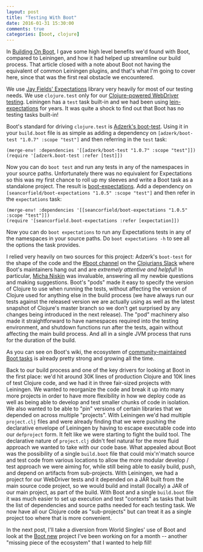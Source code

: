 ```yaml
---
layout: post
title: "Testing With Boot"
date: 2016-01-31 15:30:00
comments: true
categories: [boot, clojure]
---
```

In [Building On Boot](http://seancorfield.github.io/blog/2016/01/30/building-on-boot/), I gave some high level benefits we'd found with Boot, compared to Leiningen, and how it had helped up streamline our build process. That article closed with a note about Boot not having the equivalent of common Leiningen plugins, and that's what I'm going to cover here, since that was the first real obstacle we encountered.<!-- more -->

We use [Jay Fields' Expectations](http://jayfields.com/expectations/) library very heavily for most of our testing needs. We use `clojure.test` only for our [Clojure-powered WebDriver testing](https://github.com/semperos/clj-webdriver). Leiningen has a `test` task built-in and we had been using [lein-expectations](https://github.com/gar3thjon3s/lein-expectations) for years. It was quite a shock to find out that Boot has no testing tasks built-in!

Boot's standard for driving `clojure.test` is [Adzerk's boot-test](https://github.com/adzerk-oss/boot-test). Using it in your `build.boot` file is as simple as adding a dependency on `[adzerk/boot-test "1.0.7" :scope "test"]` and then referring in the `test` task:

    (merge-env! :dependencies '[[adzerk/boot-test "1.0.7" :scope "test"]])
    (require '[adzerk.boot-test :refer [test]])

Now you can do `boot test` and run any tests in any of the namespaces in your source paths. Unfortunately there was no equivalent for Expectations so this was my first chance to roll up my sleeves and write a Boot task as a standalone project. The result is [boot-expectations](https://github.com/seancorfield/boot-expectations). Add a dependency on `[seancorfield/boot-expectations "1.0.5" :scope "test"]` and then refer in the `expectations` task:

    (merge-env! :dependencies '[[seancorfield/boot-expectations "1.0.5" :scope "test"]])
    (require '[seancorfield.boot-expectations :refer [expectation]])

Now you can do `boot expectations` to run any Expectations tests in any of the namespaces in your source paths. Do `boot expectations -h` to see all the options the task provides.

I relied very heavily on two sources for this project: Adzerk's `boot-test` for the shape of the code and the [#boot channel](https://clojurians.slack.com/messages/boot/) on the [Clojurians Slack](http://clojurians.net) where Boot's maintainers hang out and are _extremely attentive and helpful_! In particular, [Micha Niskin](https://github.com/micha) was invaluable, answering all my newbie questions and making suggestions. Boot's "pods" made it easy to specify the version of Clojure to use when running the tests, without affecting the version of Clojure used for anything else in the build process (we have always run our tests against the released version we are actually using as well as the latest snapshot of Clojure's master branch so we don't get surprised by any changes being introduced in the next release). The "pod" machinery also made it straightforward to have namespaces required into the testing environment, and shutdown functions run after the tests, again without affecting the main build process. And all in a single JVM process that runs for the duration of the build.

As you can see on Boot's wiki, the ecosystem of [community-maintained Boot tasks](https://github.com/boot-clj/boot/wiki/Community-Tasks) is already pretty strong and growing all the time.

Back to our build process and one of the key drivers for looking at Boot in the first place: we'd hit around 30K lines of production Clojure and 10K lines of test Clojure code, and we had it in three fair-sized projects with Leiningen. We wanted to reorganize the code and break it up into many more projects in order to have more flexibility in how we deploy code as well as being able to develop and test smaller chunks of code in isolation. We also wanted to be able to "pin" versions of certain libraries that we depended on across multiple "projects". With Leiningen we'd had multiple `project.clj` files and were already finding that we were pushing the declarative envelope of Leiningen by having to escape executable code into our `defproject` form. It felt like we were starting to fight the build tool. The declarative nature of `project.clj` didn't feel natural for the more fluid approach we wanted to take with our code base. What appealed about Boot was the possibility of a single `build.boot` file that could mix'n'match source and test code from various locations to allow the more modular develop / test approach we were aiming for, while still being able to easily build, push, and depend on artifacts from sub-projects. With Leiningen, we had a project for our WebDriver tests and it depended on a JAR built from the main source code project, so we would build and install (locally) a JAR of our main project, as part of the build. With Boot and a single `build.boot` file it was much easier to set up execution and test "contexts" as tasks that built the list of dependencies and source paths needed for each testing task. We now have all our Clojure code as "sub-projects" but can treat it as a single project too where that is more convenient.

In the next post, I'll take a diversion from World Singles' use of Boot and look at the [Boot new](https://github.com/seancorfield/boot-new) project I've been working on for a month -- another "missing piece of the ecosystem" that I wanted to help fill!
